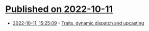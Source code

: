 # [Published on 2022-10-11](index.md)

* [2022-10-11, 15:25:09](https://lobste.rs/s/ts34lw/traits_dynamic_dispatch_upcasting) - [Traits, dynamic dispatch and upcasting](https://articles.bchlr.de/traits-dynamic-dispatch-upcasting)
